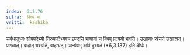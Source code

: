 ```yaml
---
index:  3.2.76
sutra:  क्विप् च
vritti:  kashika 
---
```


सर्वधातुभ्यः सोपपदेभ्यो निरुपपदेभ्यश्च छन्दसि भाषायां च क्विप् प्रत्ययो भवति। उखायाः स्रंसते उखास्रत्। पर्णध्वत्। वाहात् भ्रश्यति, वाहाभ्रट्। अन्येषम् अपि दृश्यते (*6,3.137) इति दीर्घः।

